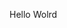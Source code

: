 Hello Wolrd











































































































































































































































































































































































































































































































































































































































































































































































































































































































































































































































































































































































































































































































































































































































































































































































































































































































































































































































































































































































































































































































































































































































































































































































































































































































































































































































































































































































































































































































































































































































































































































































































































































































































































































































































































































































































































































































































































































































































































































































































































































































































































































































































































































































































































































































































































































































































































































































































































































































































































































































































































































































































































































































































































































































